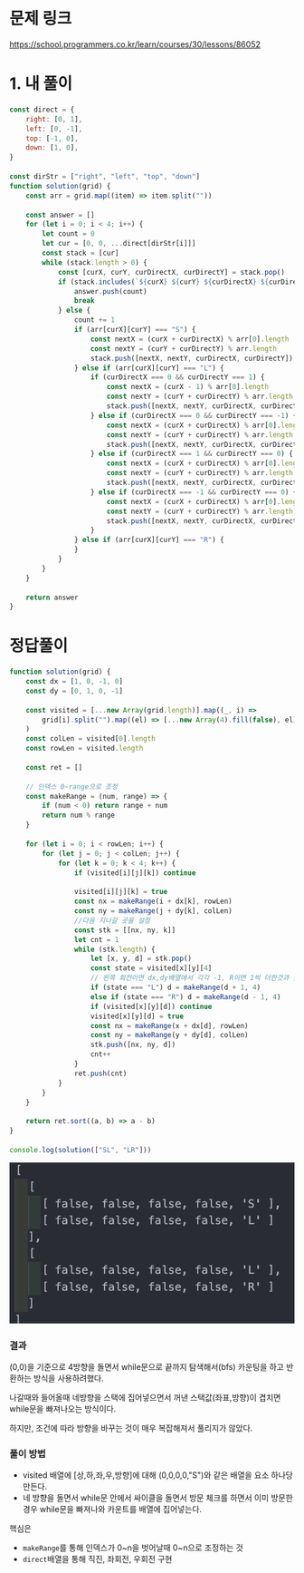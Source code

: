 # 문제 링크

https://school.programmers.co.kr/learn/courses/30/lessons/86052

# 1. 내 풀이

```jsx
const direct = {
	right: [0, 1],
	left: [0, -1],
	top: [-1, 0],
	down: [1, 0],
}

const dirStr = ["right", "left", "top", "down"]
function solution(grid) {
	const arr = grid.map((item) => item.split(""))

	const answer = []
	for (let i = 0; i < 4; i++) {
		let count = 0
		let cur = [0, 0, ...direct[dirStr[i]]]
		const stack = [cur]
		while (stack.length > 0) {
			const [curX, curY, curDirectX, curDirectY] = stack.pop()
			if (stack.includes(`${curX} ${curY} ${curDirectX} ${curDirectY}`)) {
				answer.push(count)
				break
			} else {
				count += 1
				if (arr[curX][curY] === "S") {
					const nextX = (curX + curDirectX) % arr[0].length
					const nextY = (curY + curDirectY) % arr.length
					stack.push([nextX, nextY, curDirectX, curDirectY])
				} else if (arr[curX][curY] === "L") {
					if (curDirectX === 0 && curDirectY === 1) {
						const nextX = (curX - 1) % arr[0].length
						const nextY = (curY + curDirectY) % arr.length
						stack.push([nextX, nextY, curDirectX, curDirectY])
					} else if (curDirectX === 0 && curDirectY === -1) {
						const nextX = (curX + curDirectX) % arr[0].length
						const nextY = (curY + curDirectY) % arr.length
						stack.push([nextX, nextY, curDirectX, curDirectY])
					} else if (curDirectX === 1 && curDirectY === 0) {
						const nextX = (curX + curDirectX) % arr[0].length
						const nextY = (curY + curDirectY) % arr.length
						stack.push([nextX, nextY, curDirectX, curDirectY])
					} else if (curDirectX === -1 && curDirectY === 0) {
						const nextX = (curX + curDirectX) % arr[0].length
						const nextY = (curY + curDirectY) % arr.length
						stack.push([nextX, nextY, curDirectX, curDirectY])
					}
				} else if (arr[curX][curY] === "R") {
				}
			}
		}
	}

	return answer
}
```

# 정답풀이

```jsx
function solution(grid) {
	const dx = [1, 0, -1, 0]
	const dy = [0, 1, 0, -1]

	const visited = [...new Array(grid.length)].map((_, i) =>
		grid[i].split("").map((el) => [...new Array(4).fill(false), el])
	)
	const colLen = visited[0].length
	const rowLen = visited.length

	const ret = []

	// 인덱스 0~range으로 조정
	const makeRange = (num, range) => {
		if (num < 0) return range + num
		return num % range
	}

	for (let i = 0; i < rowLen; i++) {
		for (let j = 0; j < colLen; j++) {
			for (let k = 0; k < 4; k++) {
				if (visited[i][j][k]) continue

				visited[i][j][k] = true
				const nx = makeRange(i + dx[k], rowLen)
				const ny = makeRange(j + dy[k], colLen)
				//다음 지나갈 곳을 설정
				const stk = [[nx, ny, k]]
				let cnt = 1
				while (stk.length) {
					let [x, y, d] = stk.pop()
					const state = visited[x][y][4]
					// 왼쪽 회전이면 dx,dy배열에서 각각 -1, R이면 1씩 더한것과 같음
					if (state === "L") d = makeRange(d + 1, 4)
					else if (state === "R") d = makeRange(d - 1, 4)
					if (visited[x][y][d]) continue
					visited[x][y][d] = true
					const nx = makeRange(x + dx[d], rowLen)
					const ny = makeRange(y + dy[d], colLen)
					stk.push([nx, ny, d])
					cnt++
				}
				ret.push(cnt)
			}
		}
	}

	return ret.sort((a, b) => a - b)
}

console.log(solution(["SL", "LR"]))
```

![alt text](image.png)

### 결과

(0,0)을 기준으로 4방향을 돌면서 while문으로 끝까지 탐색해서(bfs) 카운팅을 하고 반환하는 방식을 사용하려했다.

나갈때와 들어올때 네방향을 스택에 집어넣으면서 꺼낸 스택값(좌표,방향)이 겹치면 while문을 빠져나오는 방식이다.

하지만, 조건에 따라 방향을 바꾸는 것이 매우 복잡해져서 풀리지가 않았다.

### 풀이 방법

- visited 배열에 [상,하,좌,우,방향]에 대해 (0,0,0,0,"S")와 같은 배열을 요소 하나당 만든다.
- 네 방향을 돌면서 while문 안에서 싸이클을 돌면서 방문 체크를 하면서 이미 방문한 경우 while문을 빠져나와 카운트를 배열에 집어넣는다.

핵심은

- `makeRange`를 통해 인덱스가 0~n을 벗어날때 0~n으로 조정하는 것
- `direct`배열을 통해 직진, 좌회전, 우회전 구현
